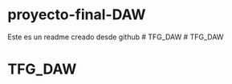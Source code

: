 # proyecto-final-DAW
Este es un readme creado desde github
#   T F G _ D A W  
 # TFG_DAW
# TFG_DAW
